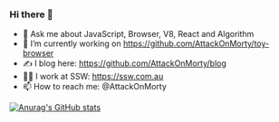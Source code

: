 ### Hi there 👋

- 💬 Ask me about JavaScript, Browser, V8, React and Algorithm
- 🔭 I’m currently working on https://github.com/AttackOnMorty/toy-browser
- ✍️ I blog here: https://github.com/AttackOnMorty/blog
- 👨‍💻 I work at SSW: https://ssw.com.au
- 📫 How to reach me: @AttackOnMorty

[![Anurag's GitHub stats](https://github-readme-stats.vercel.app/api?username=AttackOnMorty&show_icons=true)](https://github.com/anuraghazra/github-readme-stats)
